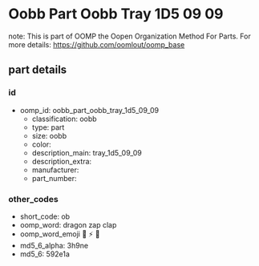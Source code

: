 # Oobb Part Oobb Tray 1D5 09 09  

note: This is part of OOMP the Oopen Organization Method For Parts. For more details: https://github.com/oomlout/oomp_base

##  part details





### id
* oomp_id: oobb_part_oobb_tray_1d5_09_09
  * classification: oobb
  * type: part
  * size: oobb
  * color: 
  * description_main: tray_1d5_09_09
  * description_extra: 
  * manufacturer: 
  * part_number: 

### other_codes
* short_code: ob
* oomp_word: dragon zap clap
* oomp_word_emoji :dragon: :zap: :clap:
* md5_6_alpha: 3h9ne
* md5_6: 592e1a